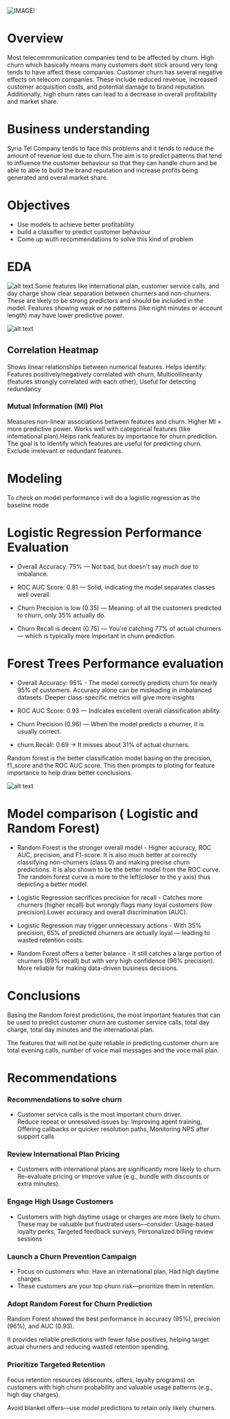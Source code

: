 ![IMAGE!](https://github.com/user-attachments/assets/689cd498-8fbc-4b3b-9411-3fae5a77ee51)

# Overview
Most telecommmunication companies tend to be affected by churn. High churn which basically means many customers dont stick around very long tends to have affect these companies. Customer churn has several negative effects on telecom companies. These include reduced revenue, increased customer acquisition costs, and potential damage to brand reputation. Additionally, high churn rates can lead to a decrease in overall profitability and market share.


# Business understanding 
Syria Tel Company tends to face this problems and it tends to reduce the amount of revenue lost due to churn.The aim is to predict patterns that tend to 
influence the customer behaviour so that they can handle churn and be able to able to build the brand reputation and increase profits being generated and 
overal market share.


# Objectives 
-  Use models to achieve better profitability
-  build a classifier to predict customer behaviour
-  Come up wuth recommendations to solve this kind of problem

# EDA
![alt text](image-1.png)
Some features like international plan, customer service calls, and day charge show clear separation between churners and non-churners. These are likely to be strong predictors and should be included in the model. Features showing weak or no patterns (like night minutes or account length) may have lower predictive power.

![alt text](image-3.png)
## Correlation Heatmap
Shows linear relationships between numerical features.
Helps identify: Features positively/negatively correlated with churn, Multicollinearity (features strongly correlated with each other), Useful for detecting redundancy
### Mutual Information (MI) Plot 
Measures non-linear associations between features and churn. Higher MI = more predictive power. Works well with categorical features (like international plan).Helps rank features by importance for churn prediction. The goal is to Identify which features are useful for predicting churn. Exclude irrelevant or redundant features.

# Modeling 
To check on model performance i will do a logistic regression as the baseline mode

# Logistic Regression Performance Evaluation
- Overall Accuracy: 75% — Not bad, but doesn't say much due to imbalance.

- ROC AUC Score: 0.81 — Solid, indicating the model separates classes well overall.

- Churn Precision is low (0.35) — Meaning: of all the customers predicted to churn, only 35% actually do.

- Churn Recall is decent (0.75) — You're catching 77% of actual churners — which is typically more important in churn prediction.

# Forest Trees Performance evaluation
- Overall Accuracy: 95% - The model correctly predicts churn for nearly 95% of customers. Accuracy alone can be misleading in imbalanced datasets. Deeper class-specific metrics will give more insights

- ROC AUC Score: 0.93 — Indicates excellent overall classification ability. 
- Churn Precision (0.96) —  When the model predicts a churner, it is usually correct.
- churn Recall: 0.69 → It misses about 31% of actual churners.

Random forest is the better classification model basing on the precision, f1_score and the ROC AUC score. This then prompts to ploting for feature importance to help draw better conclusions.



![alt text](image.png)

# Model comparison ( Logistic and Random Forest)

-  Random Forest is the stronger overall model - Higher accuracy, ROC AUC, precision, and F1-score. It is also much better at correctly classifying non-churners (class 0) and making precise churn predictions.
It is also shown to be the better model from the ROC curve. The random forest curve is more to the left(closer to the y axis) thus depicting a better model.

- Logistic Regression sacrifices precision for recall - Catches more churners (higher recall) but wrongly flags many loyal customers (low precision).Lower accuracy and overall discrimination (AUC).

- Logistic Regression may trigger unnecessary actions - With 35% precision, 65% of predicted churners are actually loyal — leading to wasted retention costs.

- Random Forest offers a better balance - It still catches a large portion of churners (69% recall) but with very high confidence (96% precision). More reliable for making data-driven business decisions.
# Conclusions
Basing the Random forest predictions, the most important features that can be used to predict customer churn are customer service calls, total day charge, total day minutes and the international plan. 

The features that will not be quite reliable in predicting customer churn are total evening calls, number of voice mail messages and the voce mail plan.
# Recommendations 

### Recommendations to solve churn
- Customer service calls is the most important churn driver.  
Reduce repeat or unresolved issues by: Improving agent training, Offering callbacks or quicker resolution paths, Monitoring NPS after support calls

### Review International Plan Pricing
- Customers with international plans are significantly more likely to churn. Re-evaluate pricing or improve value (e.g., bundle with discounts or extra minutes).

### Engage High Usage Customers
- Customers with high daytime usage or charges are more likely to churn. These may be valuable but frustrated users—consider: Usage-based loyalty perks, Targeted feedback surveys, Personalized billing review sessions

### Launch a Churn Prevention Campaign
- Focus on customers who: Have an international plan, Had high daytime charges.
- These customers are your top churn risk—prioritize them in retention.

### Adopt Random Forest for Churn Prediction

Random Forest showed the best performance in accuracy (95%), precision (96%), and AUC (0.93).

It provides reliable predictions with fewer false positives, helping target actual churners and reducing wasted retention spending.

###  Prioritize Targeted Retention
Focus retention resources (discounts, offers, loyalty programs) on customers with high churn probability and valuable usage patterns (e.g., high day charges).

Avoid blanket offers—use model predictions to retain only likely churners.
